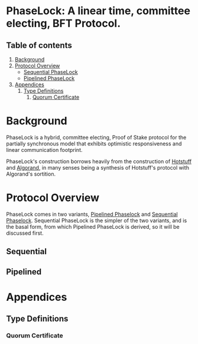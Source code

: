 # PhaseLock: A linear time, committee electing, BFT Protocol.

## Table of contents
  1. [Background](#background)
  2. [Protocol Overview](#protocol-overview)
     - [Sequential PhaseLock](#sequential)
     - [Pipelined PhaseLock](#sequential)
  3. [Appendices](#appendices) 
     1. [Type Definitions](#type-definitions)
        1. [Quorum Certificate](#quorum-certificate)


# Background

PhaseLock is a hybrid, committee electing, Proof of Stake protocol for the partially synchronous model that exhibits
optimistic responsiveness and linear communication footprint.

PhaseLock's construction borrows heavily from the construction of [Hotstuff](https://arxiv.org/abs/1803.05069) and
[Algorand](https://people.csail.mit.edu/nickolai/papers/gilad-algorand-eprint.pdf), in many senses being a synthesis of
Hotstuff's protocol with Algorand's sortition.

# Protocol Overview

PhaseLock comes in two variants, [Pipelined Phaselock](#pipelined) and [Sequential Phaselock](#sequential).
Sequential PhaseLock is the simpler of the two variants, and is the basal form, from which Pipelined PhaseLock is
derived, so it will be discussed first.

## Sequential

## Pipelined

# Appendices

## Type Definitions

### Quorum Certificate
